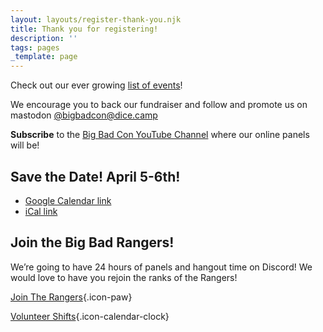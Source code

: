 ```yaml
---
layout: layouts/register-thank-you.njk
title: Thank you for registering!
description: ''
tags: pages
_template: page
---
```

Check out our ever growing [list of events](/events)!

We encourage you to back our fundraiser and follow and promote us on mastodon [@bigbadcon@dice.camp](https://dice.camp/@robindlaws/109819027187621882)

**Subscribe** to the [Big Bad Con YouTube Channel](https://www.youtube.com/@BigBadCon) where our online panels will be!

## Save the Date! April 5-6th!

<!-- Created via http://icalgen.yc.sg -->

* [Google Calendar link](https://www.google.com/calendar/render?action=TEMPLATE&text=Big%20Bad%20Online%202024&dates=20240406T020000Z/20240407T020000Z&details=Big%20Bad%20Online%202024%0ADate%20and%20Time%3A%20Apr%206%2C%202024%202%3A00%20AM%20-%20Apr%207%2C%202024%202%3A00%20AM%0AVenue%3A%20http%3A%2F%2Fwww.bigbadcon.com%0AJoin%20us%20for%2024hrs%20of%20panels%20with%20amazing%20game%20designers%20and%20industry%20professionals%20on%20out%20YouTube%20channel%20and%20our%20discord.&location=http%3A%2F%2Fwww.bigbadcon.com&trp=true&sf=true&output=xml#f)
* [iCal link](http://icalgen.yc.sg/?sub=Big+Bad+Online+2024&det=Join+us+for+24hrs+of+panels+with+amazing+game+designers+and+industry+professionals+on+out+YouTube+channel+and+our+discord.&tz=America%2FLos_Angeles&allday=false&sd=Apr+5%2C+2024&st=6%3A00+PM&ed=Apr+6%2C+2024&et=6%3A00+PM&venue=http%3A%2F%2Fwww.bigbadcon.com&isub=true&idt=true&iv=true&dl=1)

<!-- ## Virtual Office Hours

This year, in partnership with [Pixel Circus](https://twitter.com/ThePixelCircus), Big Bad Online is hosting Virtual Office Hours where TTRPG industry professionals will meet with creators from marginalized identities to help them advance their careers. The meetings will take place on April 1st (no joke here!) during Big Bad Online. Sounds good? Sign up here: [https://forms.gle/sDdatgUt3sAZPsyF7](https://forms.gle/sDdatgUt3sAZPsyF7 "https://forms.gle/sDdatgUt3sAZPsyF7") -->

## Join the Big Bad Rangers!

We’re going to have 24 hours of panels and hangout time on Discord! We would love to have you rejoin the ranks of the Rangers!

[Join The Rangers](/rangers){.icon-paw}

[Volunteer Shifts](/volunteer-shifts){.icon-calendar-clock}